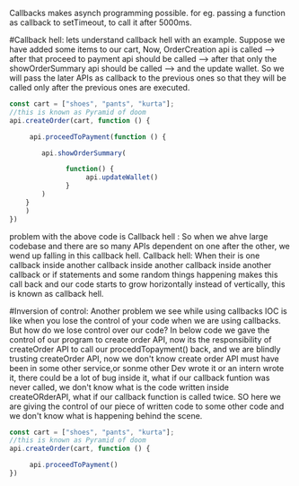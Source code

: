 Callbacks makes asynch programming possible. for eg. passing a function as callback to setTimeout, to call it after 5000ms.

#Callback hell:
lets understand callback hell with an example.
Suppose we have added some items to our cart,
Now, OrderCreation api is called --> after  that proceed to payment api should be called --> after that only the showOrderSummary api should be called --> and the update wallet.
So we will pass the later APIs as callback to the previous ones so that they will be called only after the previous ones are executed.

```javascript
const cart = ["shoes", "pants", "kurta"];
//this is known as Pyramid of doom
api.createOrder(cart, function () {

     api.proceedToPayment(function () {

        api.showOrderSummary(

              function() {
                   api.updateWallet()
              }
        )
    }
    )
})
```
problem with the above code is Callback hell : So when we ahve large codebase and there are so many APIs dependent on one after the other, we wend up falling in this callback hell.
Callback hell: When their is one callback inside another callback inside another callback inside another callback or if statements and some random things happening makes this call back and our code starts to grow horizontally instead of vertically, this is known as callback hell.

#Inversion of control: Another problem we see while using callbacks
IOC is like when you lose the control of your code when we are using callbacks.
But how do we lose control over our code?
In below code we gave the control of our program to create order API, now its the responsibility of createOrder API to call our proceddTopayment() back, and we are blindly trusting createOrder API, now we don't know create order API must have been in some other service,or sonme other Dev wrote it or an intern wrote it, there could be a lot of bug inside it, what if our callback funtion was never called, we don't know what is the code written inside createORderAPI, what if our callback function is called twice. SO here we are giving the control of our piece of written code to some other code and we don't know what is happening behind the scene.

```javascript
const cart = ["shoes", "pants", "kurta"];
//this is known as Pyramid of doom
api.createOrder(cart, function () {

     api.proceedToPayment()
})
```